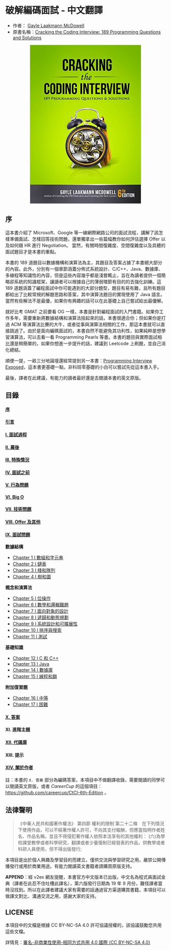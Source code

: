 # 破解編碼面試 - 中文翻譯 

- 作者： [Gayle Laakmann McDowell](http://www.gayle.com/contact/)
- 原書名稱：[Cracking the Coding Interview: 189 Programming Questions and Solutions](https://www.amazon.com/Cracking-Coding-Interview-6th-Edition/dp/0984782850)
<!---
- 譯者：[F8F-1BearCat](https://f8f-1bearcat.github.io/about/)
-->

<div align=center><img src="img/Cover.jpg"/></div>



## 序

[comment]: <> (譯者摸魚的時候喜歡逛一畝三分地論壇，在 `終身學習>刷題` 板塊里偶然發現了 CtCI 這本書。本書被譽為北美碼農求職面試經典書籍，因書中包含 189 道編碼題，所以也被稱為 CC189，更早的版本為 CC150。)

這本書介紹了 Microsoft、Google 等一線網際網路公司的面試流程，講解了該怎樣準備面試、怎樣回答技術問題，還單獨拿出一些篇幅教你如何評估選擇 Offer 以及如何跟 HR 進行 Negotiation。 當然，有關時間復雜度、空間復雜度以及具體的面試題目才是本書的重點。

本書的 189 道題目以數據機構和演算法為主，其題目及答案占據了本書絕大部分的內容。此外，分別有一個章節涵蓋分佈式系統設計、C/C++、Java、數據庫、多線程等知識性的內容，但是這些內容幾乎都是淺嘗輒止，旨在為讀者提供一個簡略卻系統的知識框架，讓讀者可以根據自己的薄弱環節有目的的去強化訓練。這 189 道題涵蓋了編程面試中你可能遇到的大部分題型，題目有易有難，且所有題目都給出了比較常規的解題思路和答案，其中演算法題目的實現使用了 Java 語言。當然有些解法不是最優，如果你有興趣的話可以在此基礎上自己嘗試給出最優解。

就好比考 GMAT 之前要看 OG 一樣，本書是針對編程面試的入門書籍。如果你工作多年，需要重新將數據結構和演算法撿起來的話，本書很適合你；但如果你是打過 ACM 等演算法比賽的大牛，或者從事與演算法相關的工作，那這本書就可以直接跳過了。由於是面向編碼面試的，本書自然不能避免其功利性，如果純粹是想學習演算法，可以去看一看 Programming Pearls 等書。本書的題目與實際面試相比還是稍簡單的，如果你想進一步提升的話，建議到 Leetcode 上刷題，並自己消化總結。

順便一提，一畝三分地論壇還經常提到另一本書：[Programming Interview Exposed](https://www.amazon.com/Programming-Interviews-Exposed-Secrets-Landing/dp/1118261364/?&_encoding=UTF8&tag=1point3acres-20&linkCode=ur2&linkId=f4a9f284abef2e91bbc0bc39a9cc3967&camp=1789&creative=9325)，這本書更基礎一點，非科班零基礎的小白可以嘗試先從這本書入手。

最後，譯者在此建議，有能力的讀者最好還是去閱讀本書的英文原版。

## 目錄

#### [序](Foreword.md)
#### [引言](Introduction.md)
#### [I. 面試過程](I.The_Interview_Process.md)
#### [II. 幕後](II.Behind_the_Scenes.md)
#### [III. 特殊情況](III.Special_Situations.md)
#### [IV. 面試之前](IV.Before_the_Interview.md)
#### [V. 行為問題](V.Behavioral_Questions.md)
#### [VI. Big O](VI.Big_O.md)
#### [VII. 技術問題](VII.Technical_Questions.md)
#### [VIII. Offer 及其他](VIII.The_Offer_and_Beyond.md)
#### [IX. 面試問題](IX.Interview_Questions.md)

**數據結構**

- [Chapter 1 I 數組和字元串](Chapter_1_Arrays_and_Strings.md)
- [Chapter 2 I 鏈表](Chapter_2_Linked_Lists.md)
- [Chapter 3 I 棧和隊列](Chapter_3_Stacks_and_Queues.md)
- [Chapter 4 I 樹和圖](Chapter_4_Trees_and_Graphs.md)

**概念和演算法**

- [Chapter 5 I 位操作](Chapter_5_Bit_Manipulation.md)
- [Chapter 6 I 數學和邏輯難題](Chapter_6_Math_and_Logic_Puzzles.md)
- [Chapter 7 I 面向對象的設計](Chapter_7_Object-Oriented_Design.md)
- [Chapter 8 I 遞歸和動態規劃](Chapter_8_Recursion_and_Dynamic_Programming.md)
- [Chapter 9 I 系統設計和可擴展性](Chapter_9_System_Design_and_Scalability.md)
- [Chapter 10 I 排序與搜索](Chapter_10_Sorting_and_Searching.md)
- [Chapter 11 I 測試](Chapter_11_Testing.md)

**基礎知識**

- [Chapter 12 I C 和 C++](Chapter_12_C_and_C++.md)
- [Chapter 13 I Java](Chapter_13_Java.md)
- [Chapter 14 I 數據庫](Chapter_14_Databases.md)
- [Chapter 15 I 線程和鎖](Chapter_15_Threads_and_Locks.md)

**附加復習題**

- [Chapter 16 I 中等](Chapter_16_Moderate.md)
- [Chapter 17 I 困難](Chapter_17_Hard.md)

#### [X. 答案](https://github.com/careercup/CtCI-6th-Edition)
#### XI. 進階主題
#### [XII. 代碼庫](XII.Code_Library.md)
#### XIII. 提示
#### [XIV. 關於作者](XIV.About_the_Author.md)

註：本書的 `X. 答案` 部分為編碼答案，本項目中不做翻譯收錄，需要閱讀的同學可以閱讀英文原版，或者 *CareerCup* 的這個項目：https://github.com/careercup/CtCI-6th-Edition 。

## 法律聲明

> 《中華人民共和國著作權法》
> 第四節 權利的限制
> 第二十二條　在下列情況下使用作品，可以不經著作權人許可，不向其支付報酬，但應當指明作者姓名、作品名稱，並且不得侵犯著作權人依照本法享有的其他權利：
> (六)為學校課堂教學或者科學研究，翻譯或者少量復制已經發表的作品，供教學或者科研人員使用，但不得出版發行;

本項目是出於個人興趣及學習目的而建立，僅供交流與學習研究之用，嚴禁公開傳播發行或用於商業用途。有能力閱讀英文書籍者請購買原版支持。

**APPEND**：經 v2ex 網友提醒，本書官方中文版本已出版，中文名為程式員面試金典（譯者在此忍不住吐槽此譯名），第六版發行日期為 19 年 9 月份，難怪譯者當時沒找到。所以在此譯者建議大家有需要的話通過官方渠道購買書籍，本項目可以做譯文對比、溝通交流之用，感謝大家的支持。

## LICENSE

本項目中的文檔是根據 CC BY-NC-SA 4.0 許可協議授權的，該協議鼓勵您共用這些文檔。

詳情見：[署名-非商業性使用-相同方式共用 4.0 國際  (CC BY-NC-SA 4.0)](https://creativecommons.org/licenses/by-nc-sa/4.0/deed.zh)
